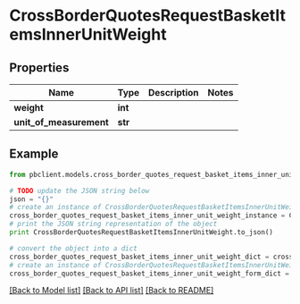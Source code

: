 # CrossBorderQuotesRequestBasketItemsInnerUnitWeight


## Properties
Name | Type | Description | Notes
------------ | ------------- | ------------- | -------------
**weight** | **int** |  | 
**unit_of_measurement** | **str** |  | 

## Example

```python
from pbclient.models.cross_border_quotes_request_basket_items_inner_unit_weight import CrossBorderQuotesRequestBasketItemsInnerUnitWeight

# TODO update the JSON string below
json = "{}"
# create an instance of CrossBorderQuotesRequestBasketItemsInnerUnitWeight from a JSON string
cross_border_quotes_request_basket_items_inner_unit_weight_instance = CrossBorderQuotesRequestBasketItemsInnerUnitWeight.from_json(json)
# print the JSON string representation of the object
print CrossBorderQuotesRequestBasketItemsInnerUnitWeight.to_json()

# convert the object into a dict
cross_border_quotes_request_basket_items_inner_unit_weight_dict = cross_border_quotes_request_basket_items_inner_unit_weight_instance.to_dict()
# create an instance of CrossBorderQuotesRequestBasketItemsInnerUnitWeight from a dict
cross_border_quotes_request_basket_items_inner_unit_weight_form_dict = cross_border_quotes_request_basket_items_inner_unit_weight.from_dict(cross_border_quotes_request_basket_items_inner_unit_weight_dict)
```
[[Back to Model list]](../README.md#documentation-for-models) [[Back to API list]](../README.md#documentation-for-api-endpoints) [[Back to README]](../README.md)



